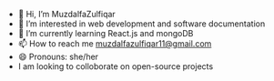 - 👋 Hi, I’m MuzdalfaZulfiqar
- 👀 I’m interested in web development and software documentation
- 🌱 I’m currently learning React.js and mongoDB
- 📫 How to reach me muzdalfazulfiqar11@gmail.com
- 😄 Pronouns: she/her
-  I am looking to colloborate on open-source projects

<!---
MuzdalfaZulfiqar/MuzdalfaZulfiqar is a ✨ special ✨ repository because its `README.md` (this file) appears on your GitHub profile.
You can click the Preview link to take a look at your changes.
--->
